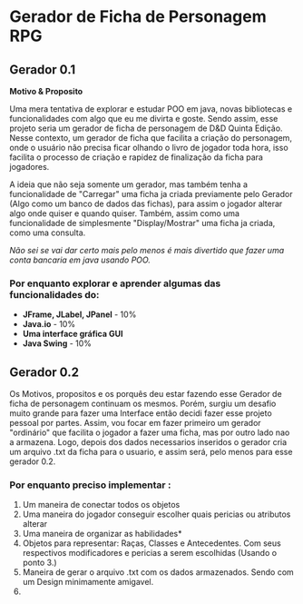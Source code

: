# **Gerador de Ficha de Personagem RPG**

## **Gerador 0.1**

**Motivo & Proposito**

Uma mera tentativa de explorar e estudar POO em java, novas bibliotecas e funcionalidades com algo que eu me divirta e goste.
Sendo assim, esse projeto seria um gerador de ficha de personagem de D&D Quinta Edição. Nesse contexto, um gerador de ficha
que facilita a criação do personagem, onde o usuário não precisa ficar olhando o livro de jogador toda hora, isso facilita o 
processo de criação e rapidez de finalização da ficha para jogadores. 

A ideia que não seja somente um gerador, mas também tenha a funcionalidade de "Carregar" uma ficha ja criada previamente pelo
Gerador (Algo como um banco de dados das fichas), para assim o jogador alterar algo onde quiser e quando quiser. Também, assim
como uma funcionalidade de simplesmente "Display/Mostrar" uma ficha ja criada, como uma consulta.

_Não sei se vai dar certo mais pelo menos é mais divertido que fazer uma conta bancaria em java usando POO._

### Por enquanto **explorar** e **aprender** algumas das funcionalidades do:

- **JFrame, JLabel, JPanel** - 10%
- **Java.io** - 10%
- **Uma interface gráfica GUI**
- **Java Swing** - 10%


## **Gerador 0.2**

Os Motivos, propositos e os porquês deu estar fazendo esse Gerador de ficha de personagem continuam os mesmos. Porém, surgiu um
desafio muito grande para fazer uma Interface então decidi fazer esse projeto pessoal por partes. Assim, vou focar em fazer 
primeiro um gerador "ordinário" que facilita o jogador a fazer uma ficha, mas por outro lado nao a armazena. Logo, depois dos 
dados necessarios inseridos o gerador cria um arquivo .txt da ficha para o usuario, e assim será, pelo menos para esse gerador 0.2.

### Por enquanto preciso implementar :
1. Um maneira de conectar todos os objetos
2. Uma maneira do jogador conseguir escolher quais pericias ou atributos alterar
3. Uma maneira de organizar as habilidades*
4. Objetos para representar: Raças, Classes e Antecedentes. Com seus respectivos modificadores e pericias a serem escolhidas
   (Usando o ponto 3.)
5. Maneira de gerar o arquivo .txt com os dados armazenados. Sendo com um Design minimamente amigavel.
6. 


